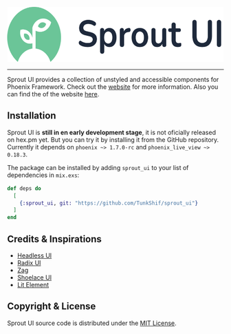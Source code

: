 <p align="center">
  <img src="./images/logo.svg" height="128" alt="SproutUI logo">
</p>

---

Sprout UI provides a collection of unstyled and accessible components for Phoenix Framework. Check out the [website](https://sprout-ui.tunkshif.one) for more information. Also you can find the of the website [here](https://github.com/TunkShif/sprout_ui_docs).

## Installation

Sprout UI is **still in en early development stage**, it is not oficially released on hex.pm yet. But you can try it by installing it from the GitHub repository. Currently it depends on `phoenix ~> 1.7.0-rc` and `phoenix_live_view ~> 0.18.3`.

The package can be installed by adding `sprout_ui` to your list of dependencies in `mix.exs`:

```elixir
def deps do
  [
    {:sprout_ui, git: "https://github.com/TunkShif/sprout_ui"}
  ]
end
```

## Credits & Inspirations

- [Headless UI](https://headlessui.dev/)
- [Radix UI](https://www.radix-ui.com/)
- [Zag](https://zagjs.com/)
- [Shoelace UI](https://shoelace.style/)
- [Lit Element](https://lit.dev/)

## Copyright & License

Sprout UI source code is distributed under the [MIT License](./LICENSE).
